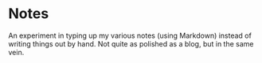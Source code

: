 # Notes

An experiment in typing up my various notes (using Markdown) instead of writing things out by hand. Not quite as polished as a blog, but in the same vein.
